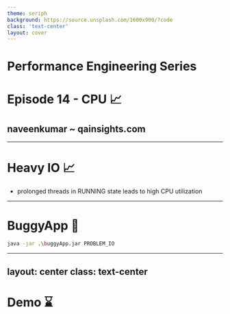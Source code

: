 ```yaml
---
theme: seriph
background: https://source.unsplash.com/1600x900/?code
class: 'text-center'
layout: cover
---
```


# Performance Engineering Series
# Episode 14 - CPU 📈
## naveenkumar ~ qainsights.com

---

# Heavy IO 📈

- prolonged threads in RUNNING state leads to high CPU utilization

--- 

# BuggyApp 🐛 

```bash
java -jar .\buggyApp.jar PROBLEM_IO
```

---
layout: center
class: text-center
---

# Demo ⌛

